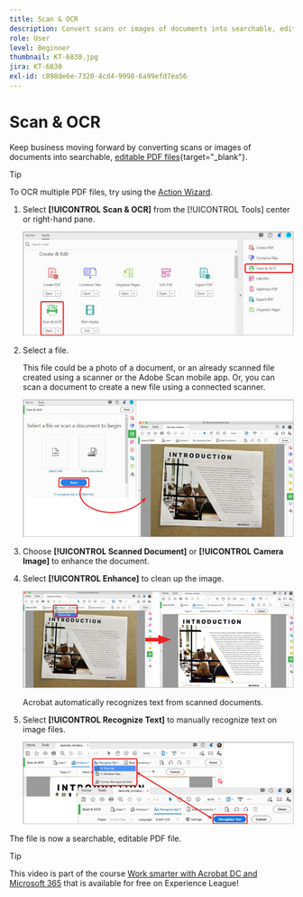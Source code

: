 ```yaml
---
title: Scan & OCR
description: Convert scans or images of documents into searchable, editable PDF files, and adjust the quality of the resulting file
role: User
level: Beginner
thumbnail: KT-6830.jpg
jira: KT-6830
exl-id: c898de6e-7320-4cd4-9998-6a99efd7ea56
---
```

# Scan & OCR

Keep business moving forward by converting scans or images of documents into searchable, [editable PDF files](https://www.adobe.com/acrobat/online/pdf-editor.html){target="_blank"}.

>[!TIP]
>
>To OCR multiple PDF files, try using the [Action Wizard](../advanced-tasks/action.md).

1. Select **[!UICONTROL Scan & OCR]** from the [!UICONTROL Tools] center or right-hand pane.

    ![Scan Step 1](../assets/Scan_1.png)

1. Select a file. 
    
    This file could be a photo of a document, or an already scanned file created using a scanner or the Adobe Scan mobile app. Or, you can scan a document to create a new file using a connected scanner.

    ![Scan Step 2](../assets/Scan_2.png)

1. Choose **[!UICONTROL Scanned Document]** or **[!UICONTROL Camera Image]** to enhance the document. 

1. Select **[!UICONTROL Enhance]** to clean up the image.

    ![Scan Step 3](../assets/Scan_3.png)

    Acrobat automatically recognizes text from scanned documents. 

1. Select **[!UICONTROL Recognize Text]** to manually recognize text on image files.

    ![Scan Step 4](../assets/Scan_4.png)

The file is now a searchable, editable PDF file.

>[!TIP]
>
>This video is part of the course [Work smarter with Acrobat DC and Microsoft 365](https://experienceleague.adobe.com/?recommended=Acrobat-U-1-2021.microsoft365) that is available for free on Experience League!
